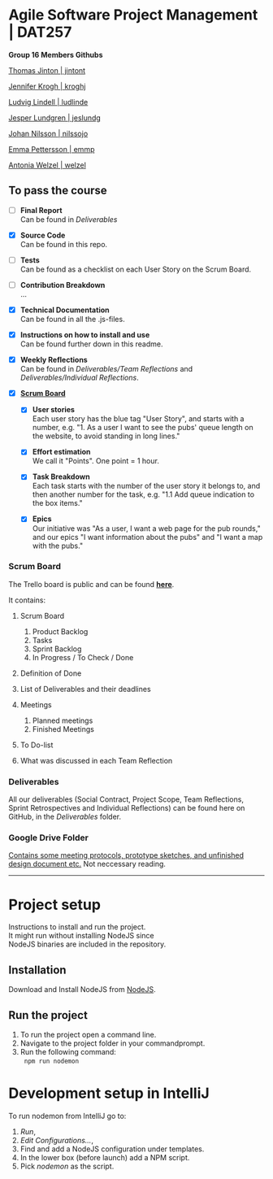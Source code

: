 # Agile Software Project Management | DAT257
**Group 16 Members Githubs**

[Thomas Jinton | jintont](https://github.com/ThomasT2)

[Jennifer Krogh | kroghj](https://github.com/jenniferkrogh)

[Ludvig Lindell | ludlinde](https://github.com/Ludvig7)

[Jesper Lundgren | jeslundg](https://github.com/jeslundg)

[Johan Nilsson | nilssojo](https://github.com/lillejohn22)

[Emma Pettersson  | emmp](https://github.com/emmouto)

[Antonia Welzel | welzel](https://github.com/antoniiia)

## To pass the course
 - [ ] **Final Report** \
Can be found in *Deliverables*
      
 - [x] **Source Code** \
Can be found in this repo.
 
 - [ ] **Tests** \
Can be found as a checklist on each User Story on the Scrum Board.
 
 - [ ] **Contribution Breakdown** \
...
 
 - [x] **Technical Documentation** \
 Can be found in all the .js-files.
 
 - [x] **Instructions on how to install and use** \
Can be found further down in this readme.
 
 - [x] **Weekly Reflections** \
Can be found in *Deliverables/Team Reflections* and *Deliverables/Individual Reflections*.
 
 - [x] [**Scrum Board**](https://trello.com/b/uNYqSmu7/agile)
   - [x] **User stories** \
   Each user story has the blue tag "User Story", and starts with a number, e.g. "1. As a user I want to see the pubs' queue length on the website, to avoid standing in long lines."
   - [x] **Effort estimation** \
   We call it "Points". One point = 1 hour.
   - [x] **Task Breakdown** \
   Each task starts with the number of the user story it belongs to, and then another number for the task, e.g. "1.1 Add queue indication to the box items."
   - [x] **Epics** \
   Our initiative was "As a user, I want a web page for the pub rounds," and our epics "I want information about the pubs" and "I want a map with the pubs."


### Scrum Board

The Trello board is public and can be found [**here**](https://trello.com/b/uNYqSmu7/agile).

It contains:
 1. Scrum Board
    1. Product Backlog
    2. Tasks
    3. Sprint Backlog
    4. In Progress / To Check / Done
 
 2. Definition of Done
 
 3. List of Deliverables and their deadlines
 
 4. Meetings
    1. Planned meetings
    2. Finished Meetings
    
5. To Do-list

6. What was discussed in each Team Reflection


### Deliverables

All our deliverables (Social Contract, Project Scope, Team Reflections, Sprint Retrospectives and Individual Reflections) can be found here on GitHub, in the *Deliverables* folder.


### Google Drive Folder

[Contains some meeting protocols, prototype sketches, and unfinished design document etc.](https://drive.google.com/drive/folders/1UJXMLQg57acr7RPwPpx-ZiAskqL6B5Q9?usp=sharing)
 Not neccessary reading.


- - - -

# Project setup
Instructions to install and run the project.   
It might run without installing NodeJS since <br> 
NodeJS binaries are included in the repository.
 
## Installation
Download and Install NodeJS from [NodeJS](https://nodejs.org/en/).

## Run the project
1. To run the project open a command line.
2. Navigate to the project folder in your commandprompt.   
3. Run the following command: <br> 
   ```  npm run nodemon ``` 

# Development setup in IntelliJ
To run nodemon from IntelliJ go to:   
1. _Run_,  
2. _Edit Configurations..._,
3. Find and add a NodeJS configuration under templates.
4. In the lower box (before launch) add a NPM script.
5. Pick _nodemon_ as the script.   

 
